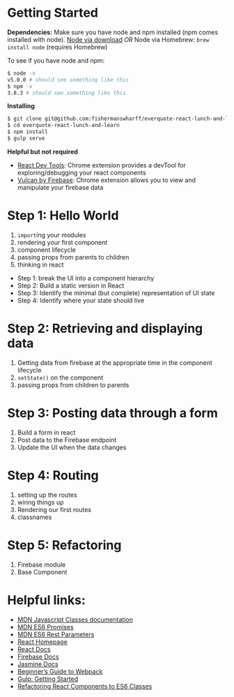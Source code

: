 # Getting Started

**Dependencies:**
Make sure you have node and npm installed (npm comes installed with node).
[Node via download][node-download] *OR* Node via Homebrew: `brew install node` (requires Homebrew)

To see if you have node and npm:
```bash
$ node -v
v5.0.0 # should see something like this
$ npm -v
3.8.3 # should see something like this
```

**Installing**
```bash
$ git clone git@github.com:fishermanswharff/everquote-react-lunch-and-learn.git
$ cd everquote-react-lunch-and-learn
$ npm install
$ gulp serve
```

**Helpful but not required**
* [React Dev Tools][react-chrome-tools]: Chrome extension provides a devTool for exploring/debugging your react components
* [Vulcan by Firebase][firebase-vulcan]: Chrome extension allows you to view and manipulate your firebase data

# Step 1: Hello World

1. `import`ing your modules
1. rendering your first component
1. component lifecycle
1. passing props from parents to children
1. thinking in react
  * Step 1: break the UI into a component hierarchy
  * Step 2: Build a static version in React
  * Step 3: Identify the minimal (but complete) representation of UI state
  * Step 4: Identify where your state should live

# Step 2: Retrieving and displaying data

1. Getting data from firebase at the appropriate time in the component lifecycle
1. `setState()` on the component
1. passing props from children to parents

# Step 3: Posting data through a form

1. Build a form in react
1. Post data to the Firebase endpoint
1. Update the UI when the data changes

# Step 4: Routing

1. setting up the routes
1. wiring things up
1. Rendering our first routes
1. classnames

# Step 5: Refactoring

1. Firebase module
1. Base Component


# Helpful links:

* [MDN Javascript Classes documentation][mdn-es6-classes]
* [MDN ES6 Promises][mdn-es6-promises]
* [MDN ES6 Rest Parameters][mdn-es6-restparams]
* [React Homepage][react-home-link]
* [React Docs][react-docs-link]
* [Firebase Docs][firebase-js-docs]
* [Jasmine Docs][jasmine-docs]
* [Beginner’s Guide to Webpack][webpack-medium-post]
* [Gulp: Getting Started][gulp-getting-started]
* [Refactoring React Components to ES6 Classes][refactoring-react-es6]

[mdn-es6-classes]: https://developer.mozilla.org/en-US/docs/Web/JavaScript/Reference/Classes
[react-home-link]: https://facebook.github.io/react/index.html
[react-docs-link]: https://facebook.github.io/react/docs/getting-started.html
[jasmine-docs]: http://jasmine.github.io/2.4/introduction.html
[firebase-js-docs]: https://www.firebase.com/docs/web/api/
[webpack-medium-post]: https://medium.com/@dabit3/beginner-s-guide-to-webpack-b1f1a3638460
[gulp-getting-started]: https://github.com/gulpjs/gulp/blob/master/docs/getting-started.md
[node-download]: https://nodejs.org/en/download/
[mdn-es6-promises]: https://developer.mozilla.org/en-US/docs/Web/JavaScript/Reference/Global_Objects/Promise
[react-chrome-tools]: https://chrome.google.com/webstore/detail/react-developer-tools/fmkadmapgofadopljbjfkapdkoienihi?hl=en
[firebase-vulcan]: https://chrome.google.com/webstore/detail/vulcan-by-firebase/oippbnlmebalopjbkemajgfbglcjhnbl?hl=en
[refactoring-react-es6]: http://www.newmediacampaigns.com/blog/refactoring-react-components-to-es6-classes
[mdn-es6-restparams]: https://developer.mozilla.org/en-US/docs/Web/JavaScript/Reference/Functions/rest_parameters
